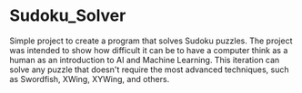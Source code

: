 # Sudoku_Solver

Simple project to create a program that solves Sudoku puzzles. The project was intended to show how difficult it can be to have a computer think as a human as an introduction to AI and Machine Learning. This iteration can solve any puzzle that doesn't require the most advanced techniques, such as Swordfish, XWing, XYWing, and others.
